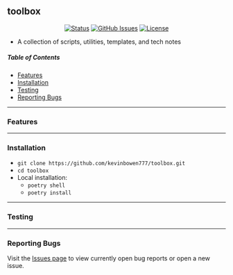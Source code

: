 ## toolbox

<div align="center">

  [![Status](https://img.shields.io/badge/status-active-success.svg)]()
  [![GitHub Issues](https://img.shields.io/github/issues/kevinbowen777/django-start.svg)](https://github.com/kevinbowen777/django-start/issues)
  [![License](https://img.shields.io/badge/license-MIT-blue.svg)](/LICENSE)

</div>

 - A collection of scripts, utilities, templates, and tech notes

##### Table of Contents
 - [Features](#features)
 - [Installation](#installation)
 - [Testing](#testing)
 - [Reporting Bugs](#reporting-bugs)

---

### Features



---

### Installation
 - `git clone https://github.com/kevinbowen777/toolbox.git`
 - `cd toolbox`
 - Local installation:
     - `poetry shell`
     - `poetry install`

---

### Testing

---

### Reporting Bugs

   Visit the [Issues page](https://github.com/kevinbowen777/toolbox/issues)
      to view currently open bug reports or open a new issue.
